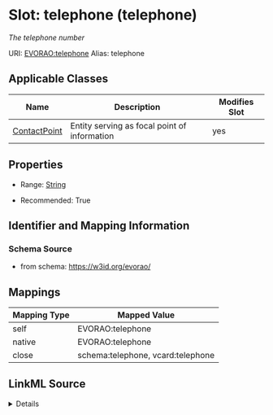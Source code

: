 

# Slot: telephone (telephone) 


_The telephone number_





URI: [EVORAO:telephone](https://w3id.org/evorao/telephone)
Alias: telephone

<!-- no inheritance hierarchy -->





## Applicable Classes

| Name | Description | Modifies Slot |
| --- | --- | --- |
| [ContactPoint](ContactPoint.md) | Entity serving as focal point of information |  yes  |







## Properties

* Range: [String](String.md)

* Recommended: True





## Identifier and Mapping Information







### Schema Source


* from schema: https://w3id.org/evorao/




## Mappings

| Mapping Type | Mapped Value |
| ---  | ---  |
| self | EVORAO:telephone |
| native | EVORAO:telephone |
| close | schema:telephone, vcard:telephone |




## LinkML Source

<details>
```yaml
name: telephone
description: The telephone number
title: telephone
from_schema: https://w3id.org/evorao/
close_mappings:
- schema:telephone
- vcard:telephone
rank: 1000
alias: telephone
domain_of:
- ContactPoint
range: string
required: false
recommended: true
multivalued: false

```
</details>